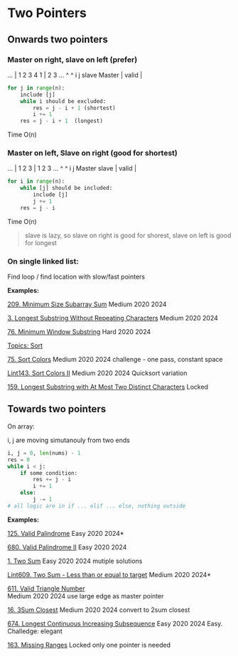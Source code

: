 # Two Pointers

## Onwards two pointers


### Master on right, slave on left (prefer)

... | 1 2 3 4 1 | 2 3 ... 
      ^       ^
      i       j
    slave   Master
    |   valid   |  

```python
for j in range(n):
    include [j]
    while i should be excluded:
        res = j - i + 1 (shortest)
        i += 1
    res = j - i + 1  (longest)
```
Time O(n)


### Master on left, Slave on right (good for shortest)

... | 1 2 3 | 1 2 3 ... 
      ^       ^
      i       j
    Master  slave
    | valid |  


```python
for i in range(n):
    while [j] should be included:
        include [j]
        j += 1
    res = j - i
```
Time O(n)

> slave is lazy, so slave on right is good for shorest, slave on left is good for longest 

### On single linked list:
Find loop / find location with slow/fast pointers


__Examples:__

[209. Minimum Size Subarray Sum](https://leetcode.com/problems/minimum-size-subarray-sum/)
Medium 2020 2024

[3. Longest Substring Without Repeating Characters](https://leetcode.com/problems/longest-substring-without-repeating-characters/)
Medium 2020 2024

[76. Minimum Window Substring](https://leetcode.com/problems/minimum-window-substring/)
Hard 2020 2024

[Topics: Sort](../Allgorithm-Topics/Sort.md)

[75. Sort Colors](https://leetcode.com/problems/sort-colors/)
Medium 2020 2024
challenge - one pass, constant space 

[Lint143. Sort Colors II](https://www.lintcode.com/problem/sort-colors-ii/description)
Medium 2020 2024
Quicksort variation 

[159. Longest Substring with At Most Two Distinct Characters](https://leetcode.com/problems/longest-substring-with-at-most-two-distinct-characters/)
Locked




## Towards two pointers

On array:

i, j are moving simutanouly from two ends

```python
i, j = 0, len(nums) - 1
res = 0
while i < j:
    if some condition:
        res += j - i
        i += 1
    else:
        j -= 1
# all logic are in if ... elif ... else, nothing outside
```

__Examples:__

[125. Valid Palindrome](https://leetcode.com/problems/valid-palindrome/)
Easy 2020 2024*

[680. Valid Palindrome II](https://leetcode.com/problems/valid-palindrome-ii/)
Easy 2020 2024

[1. Two Sum](https://leetcode.com/problems/two-sum/) 
Easy 2020 2024
mutiple solutions

[Lint609. Two Sum - Less than or equal to target](https://www.lintcode.com/problem/two-sum-less-than-or-equal-to-target/)
Medium 2020 2024*

[611. Valid Triangle Number](https://leetcode.com/problems/valid-triangle-number/)  
Medium 2020 2024
use large edge as master pointer

[16. 3Sum Closest](https://leetcode.com/problems/3sum-closest/)
Medium 2020 2024
convert to 2sum closest

[674. Longest Continuous Increasing Subsequence](https://leetcode.com/problems/longest-continuous-increasing-subsequence/)
Easy 2020 2024
Easy. Challedge: elegant

[163. Missing Ranges](https://leetcode.com/problems/missing-ranges/) 
Locked
only one pointer is needed
